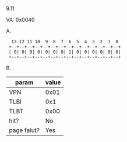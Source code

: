 9.11

VA: 0x0040

A.

      13 12 11 10  9  8  7  6  5  4  3  2  1  0
     +--+--+--+--+--+--+--+--+--+--+--+--+--+--+
     | 0| 0| 0| 0| 0| 0| 0| 1| 0| 0| 0| 0| 0| 0|
     +--+--+--+--+--+--+--+--+--+--+--+--+--+--+

B.

|param|value|
|-----|-----|
|VPN  |0x01 |
|TLBI |0x1  |
|TLBT |0x00 |
|hit? |No   |
|page falut?|Yes  |

